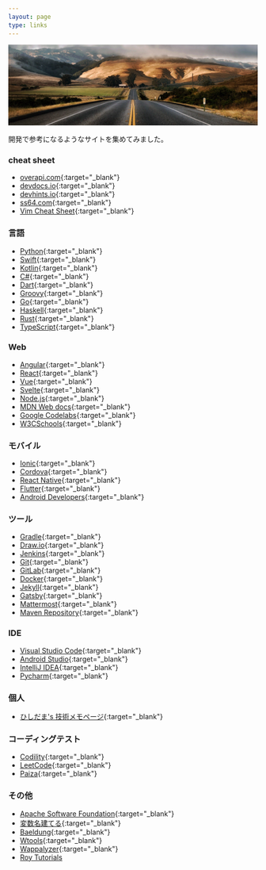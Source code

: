 ```yaml
---
layout: page
type: links
---
```


![](/assets/images/sideimage/outdoor.jpg)

開発で参考になるようなサイトを集めてみました。

### cheat sheet

- [overapi.com](http://overapi.com){:target="_blank"}
- [devdocs.io](https://devdocs.io){:target="_blank"}
- [devhints.io](https://devhints.io){:target="_blank"}
- [ss64.com](https://ss64.com){:target="_blank"}
- [Vim Cheat Sheet](https://vim.rtorr.com/lang/ja){:target="_blank"}

### 言語

- [Python](https://docs.python.org/3){:target="_blank"}
- [Swift](https://swift.org){:target="_blank"}
- [Kotlin](https://kotlinlang.org/docs/reference){:target="_blank"}
- [C#](https://docs.microsoft.com/ja-jp/dotnet/csharp/language-reference/index){:target="_blank"}
- [Dart](https://dart.dev){:target="_blank"}
- [Groovy](https://groovy-lang.org){:target="_blank"}
- [Go](https://golang.org){:target="_blank"}
- [Haskell](https://www.haskell.org){:target="_blank"}
- [Rust](https://www.rust-lang.org){:target="_blank"}
- [TypeScript](https://www.typescriptlang.org){:target="_blank"}

### Web

- [Angular](https://angular.io){:target="_blank"}
- [React](https://ja.reactjs.org){:target="_blank"}
- [Vue](https://vuejs.org){:target="_blank"}
- [Svelte](https://svelte.dev){:target="_blank"}
- [Node.js](https://nodejs.org/ja/docs){:target="_blank"}
- [MDN Web docs](https://developer.mozilla.org/ja){:target="_blank"}
- [Google Codelabs](https://codelabs.developers.google.com){:target="_blank"}
- [W3CSchools](https://www.w3schools.com/){:target="_blank"}

### モバイル

- [Ionic](https://ionicframework.com){:target="_blank"}
- [Cordova](https://cordova.apache.org){:target="_blank"}
- [React Native](https://facebook.github.io/react-native/docs/getting-started){:target="_blank"}
- [Flutter](https://flutter.dev){:target="_blank"}
- [Android Developers](https://developer.android.com){:target="_blank"}

### ツール

- [Gradle](https://gradle.org){:target="_blank"}
- [Draw.io](https://about.draw.io){:target="_blank"}
- [Jenkins](https://jenkins.io/){:target="_blank"}
- [Git](https://git-scm.com/){:target="_blank"}
- [GitLab](https://about.gitlab.com){:target="_blank"}
- [Docker](https://www.docker.com){:target="_blank"}
- [Jekyll](https://jekyllrb.com){:target="_blank"}
- [Gatsby](https://www.gatsbyjs.com){:target="_blank"}
- [Mattermost](https://mattermost.com){:target="_blank"}
- [Maven Repository](https://mvnrepository.com){:target="_blank"}

### IDE

- [Visual Studio Code](https://code.visualstudio.com){:target="_blank"}
- [Android Studio](https://developer.android.com/studio){:target="_blank"}
- [IntelliJ IDEA](https://www.jetbrains.com/idea){:target="_blank"}
- [Pycharm](https://www.jetbrains.com/pycharm){:target="_blank"}

### 個人

- [ひしだま's 技術メモページ](http://www.ne.jp/asahi/hishidama/home/tech/index.html){:target="_blank"}

### コーディングテスト

- [Codility](https://codility.com){:target="_blank"}
- [LeetCode](https://leetcode.com){:target="_blank"}
- [Paiza](https://paiza.jp){:target="_blank"}

### その他

- [Apache Software Foundation](https://www.apache.org){:target="_blank"}
- [変数名建てる](https://www.curioustore.com/#!/util/naming){:target="_blank"}
- [Baeldung](https://www.baeldung.com){:target="_blank"}
- [Wtools](https://wtools.io){:target="_blank"}
- [Wappalyzer](https://www.wappalyzer.com){:target="_blank"}
- [Roy Tutorials](https://www.roytuts.com)